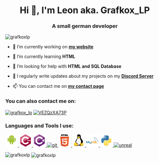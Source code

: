 <h1 align="center">Hi 👋, I'm Leon aka. Grafkox_LP</h1>
<h3 align="center">A small german developer</h3>

<p align="left"> <img src="https://komarev.com/ghpvc/?username=grafkoxlp&label=Profile%20views&color=0e75b6&style=flat" alt="grafkoxlp" /> </p>

- 🔭 I’m currently working on **[my website](https://grafkox.de/)**

- 🌱 I’m currently learning **HTML**

- 🤝 I’m looking for help with **HTML and SQL Database**

- 📝 I regularly write updates about my projects on my **[Discord Server](https://dsc.gg/dead-city)**

- 📫 You can contact me on **[my contact page](https://grafkox.de/contact/)**

<h3 align="left">You can also contact me on:</h3>
<p align="left">
<a href="https://instagram.com/grafkox_lp" target="blank"><img align="center" src="https://raw.githubusercontent.com/rahuldkjain/github-profile-readme-generator/master/src/images/icons/Social/instagram.svg" alt="grafkox_lp" height="30" width="40" /></a>
<a href="https://discord.gg/VEZQzXA73P" target="blank"><img align="center" src="https://raw.githubusercontent.com/rahuldkjain/github-profile-readme-generator/master/src/images/icons/Social/discord.svg" alt="VEZQzXA73P" height="30" width="40" /></a>
</p>

<h3 align="left">Languages and Tools I use:</h3>
<p align="left"> <a href="https://developer.android.com" target="_blank" rel="noreferrer"> <img src="https://raw.githubusercontent.com/devicons/devicon/master/icons/android/android-original-wordmark.svg" alt="android" width="40" height="40"/> </a> <a href="https://www.w3schools.com/cpp/" target="_blank" rel="noreferrer"> <img src="https://raw.githubusercontent.com/devicons/devicon/master/icons/cplusplus/cplusplus-original.svg" alt="cplusplus" width="40" height="40"/> </a> <a href="https://www.w3schools.com/cs/" target="_blank" rel="noreferrer"> <img src="https://raw.githubusercontent.com/devicons/devicon/master/icons/csharp/csharp-original.svg" alt="csharp" width="40" height="40"/> </a> <a href="https://git-scm.com/" target="_blank" rel="noreferrer"> <img src="https://www.vectorlogo.zone/logos/git-scm/git-scm-icon.svg" alt="git" width="40" height="40"/> </a> <a href="https://www.w3.org/html/" target="_blank" rel="noreferrer"> <img src="https://raw.githubusercontent.com/devicons/devicon/master/icons/html5/html5-original-wordmark.svg" alt="html5" width="40" height="40"/> </a> <a href="https://www.linux.org/" target="_blank" rel="noreferrer"> <img src="https://raw.githubusercontent.com/devicons/devicon/master/icons/linux/linux-original.svg" alt="linux" width="40" height="40"/> </a> <a href="https://www.mysql.com/" target="_blank" rel="noreferrer"> <img src="https://raw.githubusercontent.com/devicons/devicon/master/icons/mysql/mysql-original-wordmark.svg" alt="mysql" width="40" height="40"/> </a> <a href="https://www.python.org" target="_blank" rel="noreferrer"> <img src="https://raw.githubusercontent.com/devicons/devicon/master/icons/python/python-original.svg" alt="python" width="40" height="40"/> </a> <a href="https://unrealengine.com/" target="_blank" rel="noreferrer"> <img src="https://raw.githubusercontent.com/kenangundogan/fontisto/036b7eca71aab1bef8e6a0518f7329f13ed62f6b/icons/svg/brand/unreal-engine.svg" alt="unreal" width="40" height="40"/> </a> </p>

<p><img align="left" src="https://github-readme-stats.vercel.app/api/top-langs?username=grafkoxlp&show_icons=true&theme=dark&locale=en&layout=compact" alt="grafkoxlp" /></p>

<p>&nbsp;<img align="center" src="https://github-readme-stats.vercel.app/api?username=grafkoxlp&show_icons=true&theme=dark&locale=en" alt="grafkoxlp" /></p>

